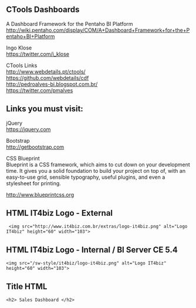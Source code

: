 ## CTools Dashboards

A Dashboard Framework for the Pentaho BI Platform<BR>
http://wiki.pentaho.com/display/COM/A+Dashboard+Framework+for+the+Pentaho+BI+Platform<BR>

Ingo Klose<BR>
https://twitter.com/i_klose<BR>

CTools Links<BR>
http://www.webdetails.pt/ctools/<BR>
https://github.com/webdetails/cdf<BR>
http://pedroalves-bi.blogspot.com.br/<BR>
https://twitter.com/pmalves<BR>

## Links you must visit:

jQuery<BR>
https://jquery.com<BR>

Bootstrap<BR>
http://getbootstrap.com<BR>

CSS Blueprint<BR>
Blueprint is a CSS framework, which aims to cut down on your development time. It gives you a solid foundation to build your project on top of, with an easy-to-use grid, sensible typography, useful plugins, and even a stylesheet for printing.<BR> 

http://www.blueprintcss.org<BR>


## HTML IT4biz Logo - External

```
 <img src="http://www.it4biz.com.br/extras/logo-it4biz.png" alt="Logo IT4biz" height="60" width="103"> 
```

## HTML IT4biz Logo - Internal / BI Server CE 5.4

```
<img src="/sw-style/it4biz/logo-it4biz.png" alt="Logo IT4biz" height="60" width="103"> 

```


## Title HTML

```
<h2> Sales Dashboard </h2> 

```


